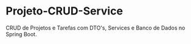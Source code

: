 # Projeto-CRUD-Service
CRUD de Projetos e Tarefas com DTO's, Services e Banco de Dados no Spring Boot.
